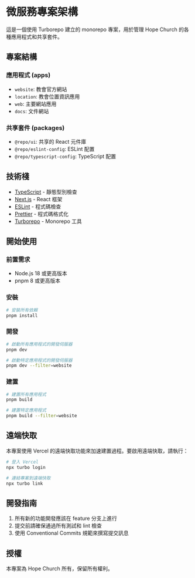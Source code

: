 # 微服務專案架構

這是一個使用 Turborepo 建立的 monorepo 專案，用於管理 Hope Church 的各種應用程式和共享套件。

## 專案結構

### 應用程式 (apps)

- `website`: 教會官方網站
- `location`: 教會位置資訊應用
- `web`: 主要網站應用
- `docs`: 文件網站

### 共享套件 (packages)

- `@repo/ui`: 共享的 React 元件庫
- `@repo/eslint-config`: ESLint 配置
- `@repo/typescript-config`: TypeScript 配置

## 技術棧

- [TypeScript](https://www.typescriptlang.org/) - 靜態型別檢查
- [Next.js](https://nextjs.org/) - React 框架
- [ESLint](https://eslint.org/) - 程式碼檢查
- [Prettier](https://prettier.io) - 程式碼格式化
- [Turborepo](https://turborepo.org/) - Monorepo 工具

## 開始使用

### 前置需求

- Node.js 18 或更高版本
- pnpm 8 或更高版本

### 安裝

```bash
# 安裝所有依賴
pnpm install
```

### 開發

```bash
# 啟動所有應用程式的開發伺服器
pnpm dev

# 啟動特定應用程式的開發伺服器
pnpm dev --filter=website
```

### 建置

```bash
# 建置所有應用程式
pnpm build

# 建置特定應用程式
pnpm build --filter=website
```

## 遠端快取

本專案使用 Vercel 的遠端快取功能來加速建置過程。要啟用遠端快取，請執行：

```bash
# 登入 Vercel
npx turbo login

# 連結專案到遠端快取
npx turbo link
```

## 開發指南

1. 所有新的功能開發應該在 feature 分支上進行
2. 提交前請確保通過所有測試和 lint 檢查
3. 使用 Conventional Commits 規範來撰寫提交訊息

## 授權

本專案為 Hope Church 所有，保留所有權利。
